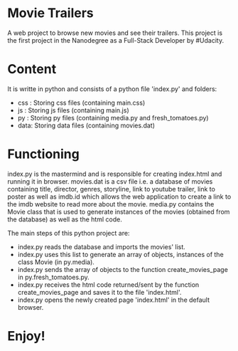 # Movie Trailers
A web project to browse new movies and see their trailers.
This project is the first project in the Nanodegree as a Full-Stack Developer by #Udacity.

# Content
It is writte in python and consists of a python file 'index.py' and folders:
- css : Storing css files (containing main.css)
- js : Storing js files (containing main.js)
- py : Storing py files (containing media.py and fresh_tomatoes.py)
- data: Storing data files (containing movies.dat)

# Functioning
index.py is the mastermind and is responsible for creating index.html and running it in browser. 
movies.dat is a csv file i.e. a database of movies containing title, director, genres, storyline, link to youtube trailer, link to poster as well as imdb.id which allows the web application to create a link to the imdb website to read more about the movie.
media.py contains the Movie class that is used to generate instances of the movies (obtained from the database) as well as the html code.

The main steps of this python project are:
- index.py reads the database and imports the movies' list.
- index.py uses this list to generate an array of objects, instances of the class Movie (in py.media).
- index.py sends the array of objects to the function create_movies_page in py.fresh_tomatoes.py.
- index.py receives the html code returned/sent by the function create_movies_page and saves it to the file 'index.html'.
- index.py opens the newly created page 'index.html' in the default browser.

# Enjoy!
